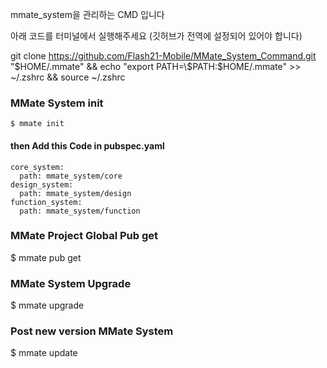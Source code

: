 mmate_system을 관리하는 CMD 입니다

아래 코드를 터미널에서 실행해주세요
(깃허브가 전역에 설정되어 있어야 합니다)

git clone https://github.com/Flash21-Mobile/MMate_System_Command.git "$HOME/.mmate" && echo "export PATH=\$PATH:$HOME/.mmate" >> ~/.zshrc && source ~/.zshrc


### MMate System init
    $ mmate init

#### then Add this Code in pubspec.yaml
    core_system:
      path: mmate_system/core
    design_system:
      path: mmate_system/design
    function_system:
      path: mmate_system/function


### MMate Project Global Pub get
$ mmate pub get


### MMate System Upgrade
$ mmate upgrade


### Post new version MMate System 
$ mmate update
